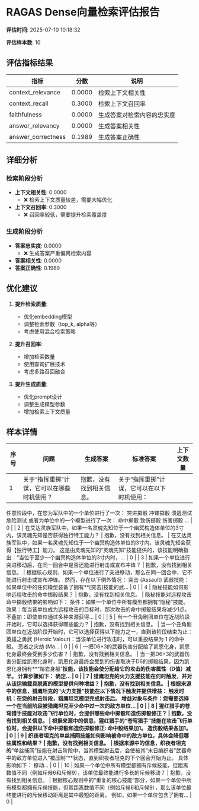 # RAGAS Dense向量检索评估报告

**评估时间**: 2025-07-10 10:18:32

**评估样本数**: 10

## 评估指标结果

| 指标 | 分数 | 说明 |
|------|------|------|
| context_relevance | 0.0000 | 检索上下文相关性 |
| context_recall | 0.3000 | 检索上下文召回率 |
| faithfulness | 0.0000 | 生成答案对检索内容的忠实度 |
| answer_relevancy | 0.0000 | 生成答案相关性 |
| answer_correctness | 0.1989 | 生成答案正确性 |

## 详细分析

### 检索阶段分析

- **上下文相关性**: 0.0000
  - ❌ 检索上下文质量较差，需要大幅优化
- **上下文召回率**: 0.3000
  - ❌ 召回率较低，需要提升检索覆盖度

### 生成阶段分析

- **答案忠实度**: 0.0000
  - ❌ 生成答案严重偏离检索内容
- **答案相关性**: 0.0000
- **答案正确性**: 0.1989

## 优化建议

1. **提升检索质量**:
   - 优化embedding模型
   - 调整检索参数（top_k, alpha等）
   - 考虑使用混合检索策略

2. **提升召回率**:
   - 增加检索数量
   - 使用查询扩展技术
   - 考虑多路召回融合

3. **提升生成质量**:
   - 优化prompt设计
   - 调整生成模型参数
   - 增加检索上下文质量


## 样本详情

| 序号 | 问题 | 生成答案 | 标准答案 | 上下文数量 |
|------|------|----------|----------|------------|
| 1 | 关于“指挥重掷”计谋，它可以在哪些时机使用？ | 抱歉，没有找到相关信息。 | 关于“指挥重掷”计谋，它可以在以下时机使用：
任意阶段中，在您为军队中的一个单位进行了一次：
突进掷骰
冲锋掷骰
溃逃测试
危险测试
或者为单位中的一个模型进行了一次：
命中掷骰
致伤掷骰
伤害掷骰
... | 0 |
| 2 | 在艾达灵族军队中，如果一名灵魂先知位于一个幽冥构造体单位的3寸内，该灵魂先知是否获得独行特工能力？ | 抱歉，没有找到相关信息。 | 在艾达灵族军队中，如果一名灵魂先知位于一个幽冥构造体单位的3寸内，该灵魂先知会获得【独行特工】能力。
这是由灵魂先知的“灵魂先知”技能提供的，该技能明确指出：“当位于至少一个幽冥构造体单位的3寸内时，... | 0 |
| 3 | 如果一个单位进行突进移动后，在同一回合中是否还能进行射击或宣布冲锋？ | 抱歉，没有找到相关信息。 | 根据核心规则，如果一个单位进行了突进移动，那么在同一回合中，它不能进行射击或宣布冲锋。
然而，存在以下例外情况：
突击 (Assault) 武器技能：如果单位中的任何模型装备了拥有**[突击]技能的武... | 0 |
| 4 | 隐秘技能如何影响远程攻击的命中掷骰结果？ | 抱歉，没有找到相关信息。 | 隐秘技能对远程攻击命中掷骰结果的影响如下：
条件：如果一个单位中所有模型都拥有“隐秘”技能。
效果：每当该单位成为远程攻击的目标时，那次攻击的命中掷骰结果将减少1点。
不叠加：即使单位通过多种来源获得... | 0 |
| 5 | 当一个丑角剧团单位在近战阶段开始时，它可以选择获得哪些能力？ | 抱歉，没有找到相关信息。 | 当一个丑角剧团单位在近战阶段开始时，它可以选择获得以下能力之一，直到该阶段结束为止：
英雄之勇武 (Heroic Valour)：当该单位进行攻击时，可以重投结果为 1 的命中骰。
恶者之灾劫 (Ma... | 0 |
| 6 | 一把D6+3的武器伤害分配给了凯恩化身，凯恩化身最终会受到多少伤害？ | 抱歉，没有找到相关信息。 | 当一把D6+3的武器伤害分配给凯恩化身时，凯恩化身最终会受到的伤害取决于D6的掷骰结果，因为凯恩化身拥有**“熔岩身躯”**技能，该技能会使分配给它的攻击的伤害属性（D值）减半。
计算步骤如下：
确定... | 0 |
| 7 | 猎鹰坦克的火力支援技能在何时触发，并对从该运输载具脱离的模型提供何种增益？ | 抱歉，没有找到相关信息。 | 根据来源中的信息，猎鹰坦克的“火力支援”技能在以下情况下触发并提供增益：
触发时机：在您的射击阶段，猎鹰坦克模型完成射击后。
增益对象与条件：您需要选择一个在当前阶段被猎鹰坦克至少命中过一次的敌方单位... | 0 |
| 8 | 猩红猎手的苍穹猎手技能对攻击飞行单位时，会提供哪些命中掷骰和造伤掷骰修正？ | 抱歉，没有找到相关信息。 | 根据来源中的信息，猩红猎手的“苍穹猎手”技能在攻击飞行单位时，会提供以下命中掷骰和造伤掷骰修正:
命中骰结果加1。
造伤骰结果各加1。
 | 0 |
| 9 | 织夜者坦克的单丝捕网技能如何影响被命中的敌方单位，具体会降低哪些属性和结果？ | 抱歉，没有找到相关信息。 | 根据来源中的信息，织夜者坦克的**“单丝捕网”技能在射击阶段中，当其模型射击后，会使被其“末日编织者”武器命中的敌方单位进入“被压制”**状态，直到织夜者坦克的下个回合开始为止。
具体影响如下：
移动... | 0 |
| 10 | 如果一个单位中所有模型都拥有斥候技能，但距离数值不同（例如斥候6和斥候9），该单位最终能进行多长的斥候移动？ | 抱歉，没有找到相关信息。 | 根据核心规则中的“重复的核心技能”部分，如果一个单位中所有模型都拥有斥候技能，但其距离数值不同（例如斥候6和斥候9），那么该单位最终能进行的斥候移动距离是其中最短的距离。
例如，如果一个单位包含了拥有... | 0 |
